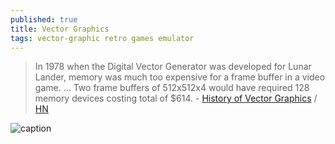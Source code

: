 ```yaml
---
published: true
title: Vector Graphics
tags: vector-graphic retro games emulator
---
```

> In 1978 when the Digital Vector Generator was developed for Lunar Lander, memory was much too expensive for a frame buffer in a video game. … Two frame buffers of 512x512x4 would have required 128 memory devices costing total of $614. - [History of Vector Graphics](https://trmm.net/Vector_games_32c3/) / [HN](https://news.ycombinator.com/item?id=26747703)

![caption](https://64.media.tumblr.com/19029762f6e31252bf6b260f0ac18071/tumblr_nxh19194QO1qju2zso1_400.gif)
